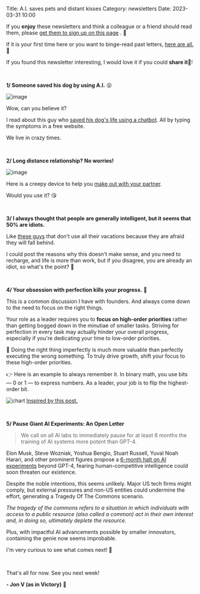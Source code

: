 Title: A.I. saves pets and distant kisses
Category: newsletters
Date: 2023-03-31 10:00

If you **enjoy** these newsletters and think a colleague or a friend should read them, please  [get them to sign up on this page](https://jon.io/) . 📝

If it is your first time here or you want to binge-read past letters, [here are all.](https://jon.io/category/newsletters) 📰
  
If you found this newsletter interesting, I would love it if you could **share it**🔗!

<br>

 

**1/ Someone saved his dog by using A.I.** 😮

![image](https://sendfoxprod.b-cdn.net/media/TFjKjLLnR0YeWJ7pYMSKTH9wW8B925ROh7eqff4t16325)

Wow, can you believe it?

I read about this guy who [saved his dog's life using a chatbot](https://twitter.com/peakcooper/status/1639716822680236032?t=Whd6qZ7lG9ZFvRziaEFWxQ&s=19). All by typing the symptoms in a free website.

We live in crazy times.

<br>  

**2/ Long distance relationship? No worries!**

![image](https://sendfoxprod.b-cdn.net/media/pn4bIwGU0qX22pYWxdONcqnZdglx56AP992rb8dw16325)

Here is a creepy device to help you [make out with your partner](https://twitter.com/jonromero/status/1639029478172291073?t=LEvzLY27Vx-_CKvmux2Y0w&s=19).

Would you use it? 😘

<br>
  
**3/ I always thought that people are generally intelligent, but it seems that 50% are idiots.**

Like [these guys](https://www.businessinsider.com/nearly-half-american-workers-dont-take-all-their-pto-research-2023-3?utm_source=feedly&utm_medi) that don't use all their vacations because they are afraid they will fall behind.

I could post the reasons why this doesn't make sense, and you need to recharge, and life is more than work, but if you disagree, you are already an idiot, so what's the point? 🤷

<br>  

**4/ Your obsession with perfection kills your progress.** 🚩

This is a common discussion I have with founders. And always come down to the need to focus on the right things.

Your role as a leader requires you to **focus on high-order priorities** rather than getting bogged down in the minutiae of smaller tasks. Striving for perfection in every task may actually hinder your overall progress, especially if you're dedicating your time to low-order priorities.

🎯 Doing the right thing imperfectly is much more valuable than perfectly executing the wrong something. To truly drive growth, shift your focus to these high-order priorities.

👉 Here is an example to always remember it. In binary math, you use bits — 0 or 1 — to express numbers. As a leader, your job is to flip the highest-order bit.

![chart](https://media.licdn.com/dms/image/C4E22AQGCugoHPRS8OA/feedshare-shrink_800/0/1678309038296?e=1683158400&v=beta&t=BC7SYd0T_40T9-MLWGA8wtq2KOqcXGKpU8coowMGBg0) [Inspired by this post.](https://www.linkedin.com/posts/dfallarme_it-was-the-weirdest-thing-my-ceo-ever-told-activity-7039610791863427075-PqP5/)

<br>

**5/ Pause Giant AI Experiments: An Open Letter**

> We call on all AI labs to immediately pause for at least 6 months the training of AI systems more potent than GPT-4.

Elon Musk, Steve Wozniak, Yoshua Bengio, Stuart Russell, Yuval Noah Harari, and other prominent figures propose a [6-month halt on AI experiments](https://futureoflife.org/open-letter/pause-giant-ai-experiments/) beyond GPT-4, fearing human-competitive intelligence could soon threaten our existence.  

Despite the noble intentions, this seems unlikely. Major US tech firms might comply, but external pressures and non-US entities could undermine the effort, generating a Tragedy Of The Commons scenario.

_The tragedy of the commons refers to a situation in which individuals with access to a public resource (also called a common) act in their own interest and, in doing so, ultimately deplete the resource._

Plus, with impactful AI advancements possible by smaller innovators, containing the genie now seems improbable.

I'm very curious to see what comes next! 👀 

<br>

That's all for now. See you next week!  

**\- Jon V (as in Victory)** 🚀
